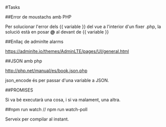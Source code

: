 #Tasks

##Error de moustachs amb PHP

Per solucionar l'error dels {{ variable }} del vue a l'interior d'un fixer .php, la solució està en posar **@** al devant de {{ variable }}


##Enllaç de adminlte alarms

https://adminlte.io/themes/AdminLTE/pages/UI/general.html 

##JSON amb php

http://php.net/manual/es/book.json.php

json_encode és per passar d'una variable a JSON.

##PROMISES

Si va bé executarà una cosa, i si va malament, una altra.

##npm run watch // npm run watch-poll

Serveix per compilar al instant.